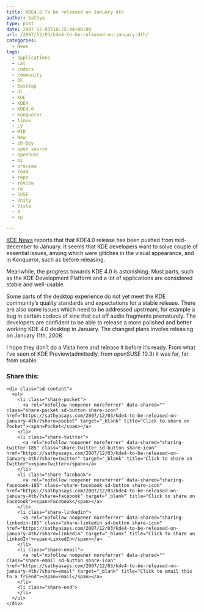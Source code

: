 ```yaml
---
title: KDE4.0 To be released on January 4th
author: Sathya
type: post
date: 2007-12-03T16:25:44+00:00
url: /2007/12/03/kde4-to-be-released-on-january-4th/
categories:
  - News
tags:
  - applications
  - cat
  - codecs
  - community
  - DE
  - Desktop
  - dl
  - KDE
  - KDE4
  - KDE4.0
  - Konqueror
  - linux
  - LV
  - MID
  - New
  - oh-boy
  - open source
  - openSuSE
  - os
  - preview
  - read
  - repo
  - review
  - rm
  - SUSE
  - Unity
  - Vista
  - X
  - xp

---
```

[KDE News][1] reports that that KDE4.0 release has been pushed from mid-december to January. It seems that KDE developers want to solve couple of essential issues, among which were glitches in the visual appearance, and in Konqueror, such as before releasing.

Meanwhile, the progress towards KDE 4.0 is astonishing. Most parts, such as the KDE Development Platform and a lot of applications are considered stable and well-usable.

Some parts of the desktop experience do not yet meet the KDE community&#8217;s quality standards and expectations for a stable release. There are also some issues which need to be addressed upstream, for example a bug in certain codecs of xine that cut off audio fragments prematurely. The developers are confident to be able to release a more polished and better working KDE 4.0 desktop in January. The changed plans involve releasing on January 11th, 2008.

I hope they don&#8217;t do a Vista here and release it before it&#8217;s ready. From what I&#8217;ve seen of KDE Preview(admittedly, from openSUSE 10.3) it was far, far from usable.

<div class="sharedaddy sd-sharing-enabled">
  <div class="robots-nocontent sd-block sd-social sd-social-icon-text sd-sharing">
    <h3 class="sd-title">
      Share this:
    </h3>
    
    <div class="sd-content">
      <ul>
        <li class="share-pocket">
          <a rel="nofollow noopener noreferrer" data-shared="" class="share-pocket sd-button share-icon" href="https://sathyasays.com/2007/12/03/kde4-to-be-released-on-january-4th/?share=pocket" target="_blank" title="Click to share on Pocket"><span>Pocket</span></a>
        </li>
        <li class="share-twitter">
          <a rel="nofollow noopener noreferrer" data-shared="sharing-twitter-185" class="share-twitter sd-button share-icon" href="https://sathyasays.com/2007/12/03/kde4-to-be-released-on-january-4th/?share=twitter" target="_blank" title="Click to share on Twitter"><span>Twitter</span></a>
        </li>
        <li class="share-facebook">
          <a rel="nofollow noopener noreferrer" data-shared="sharing-facebook-185" class="share-facebook sd-button share-icon" href="https://sathyasays.com/2007/12/03/kde4-to-be-released-on-january-4th/?share=facebook" target="_blank" title="Click to share on Facebook"><span>Facebook</span></a>
        </li>
        <li class="share-linkedin">
          <a rel="nofollow noopener noreferrer" data-shared="sharing-linkedin-185" class="share-linkedin sd-button share-icon" href="https://sathyasays.com/2007/12/03/kde4-to-be-released-on-january-4th/?share=linkedin" target="_blank" title="Click to share on LinkedIn"><span>LinkedIn</span></a>
        </li>
        <li class="share-email">
          <a rel="nofollow noopener noreferrer" data-shared="" class="share-email sd-button share-icon" href="https://sathyasays.com/2007/12/03/kde4-to-be-released-on-january-4th/?share=email" target="_blank" title="Click to email this to a friend"><span>Email</span></a>
        </li>
        <li class="share-end">
        </li>
      </ul>
    </div>
  </div>
</div>

 [1]: http://dot.kde.org/1196525703/